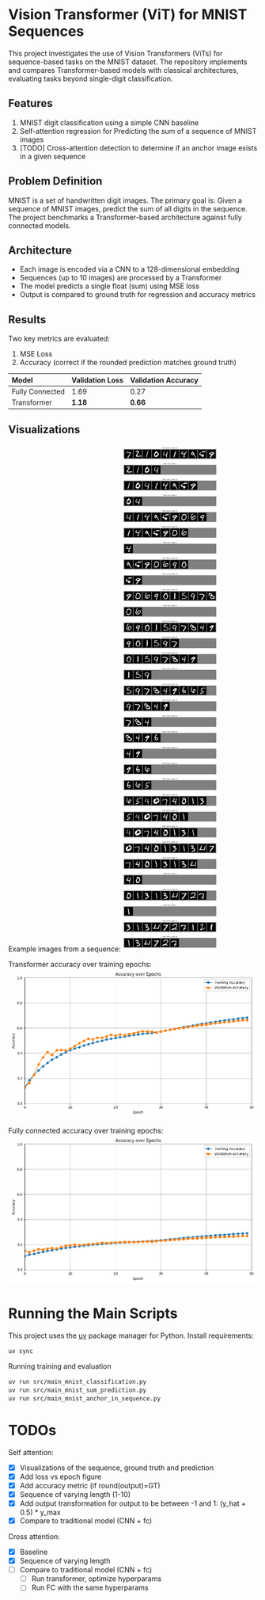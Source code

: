 # Vision Transformer (ViT) for MNIST Sequences
This project investigates the use of Vision Transformers (ViTs) for sequence-based tasks on the MNIST dataset. 
The repository implements and compares Transformer-based models with classical architectures, evaluating tasks beyond single-digit classification.

## Features
1. MNIST digit classification using a simple CNN baseline
2. Self-attention regression for Predicting the sum of a sequence of MNIST images
3. [TODO] Cross-attention detection to determine if an anchor image exists in a given sequence


## Problem Definition
MNIST is a set of handwritten digit images. The primary goal is:
Given a sequence of MNIST images, predict the sum of all digits in the sequence.
The project benchmarks a Transformer-based architecture against fully connected models.

## Architecture
- Each image is encoded via a CNN to a 128-dimensional embedding
- Sequences (up to 10 images) are processed by a Transformer
- The model predicts a single float (sum) using MSE loss
- Output is compared to ground truth for regression and accuracy metrics

## Results
Two key metrics are evaluated:
1. MSE Loss
2. Accuracy (correct if the rounded prediction matches ground truth)

| Model | Validation Loss | Validation Accuracy |
| :-- | :-- | :-- |
| Fully Connected | 1.69 | 0.27 |
| Transformer | **1.18** | **0.66** |

## Visualizations

Example images from a sequence:
![Example images from a sequence](https://github.com/kobybibas/vit_for_mnist/blob/main/figures/transformer__predictions_0.png?raw=true)

Transformer accuracy over training epochs:
![Transformer accuracy](https://github.com/kobybibas/vit_for_mnist/blob/main/figures/transformer__accuracy_over_epochs.png?raw=true)

Fully connected accuracy over training epochs:
![Fully connected accuracy](https://github.com/kobybibas/vit_for_mnist/blob/main/figures/fully_connected__accuracy_over_epochs.png?raw=true)


# Running the Main Scripts

This project uses the [uv](https://github.com/astral-sh/uv) package manager for Python. 
Install requirements:
```sh
uv sync
```

Running training and evaluation
```sh
uv run src/main_mnist_classification.py
uv run src/main_mnist_sum_prediction.py
uv run src/main_mnist_anchor_in_sequence.py
```

# TODOs
Self attention:
- [x] Visualizations of the sequence, ground truth and prediction
- [x] Add loss vs epoch figure
- [x] Add accuracy metric (if round(output)=GT)
- [x] Sequence of varying length (1-10)
- [x] Add output transformation for output to be between -1 and 1: (y_hat + 0.5) * y_max
- [x] Compare to traditional model (CNN + fc)

Cross attention:
- [X] Baseline
- [X] Sequence of varying length 
- [ ] Compare to traditional model (CNN + fc)
  - [ ] Run transformer, optimize hyperparams
  - [ ] Run FC with the same hyperparams